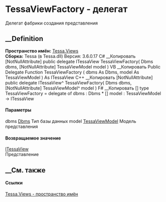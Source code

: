 # TessaViewFactory - делегат
Делегат фабрики создания представления
## __Definition
 **Пространство имён:** [Tessa.Views](N_Tessa_Views.htm)  
 **Сборка:** Tessa (в Tessa.dll) Версия: 3.6.0.17
C# __Копировать
    [NotNullAttribute]
    public delegate ITessaView TessaViewFactory(
    	Dbms dbms,
    	[NotNullAttribute] TessaViewModel model
    )
VB __Копировать
    <NotNullAttribute>
    Public Delegate Function TessaViewFactory ( 
    	dbms As Dbms,
    	<NotNullAttribute> model As TessaViewModel
    ) As ITessaView
C++ __Копировать
    [NotNullAttribute]
    public delegate ITessaView^ TessaViewFactory(
    	Dbms dbms, 
    	[NotNullAttribute] TessaViewModel^ model
    )
F# __Копировать
     [<NotNullAttribute>]
    type TessaViewFactory = 
        delegate of 
            dbms : Dbms * 
            [<NotNullAttribute>] model : TessaViewModel -> ITessaView
#### Параметры
dbms [Dbms](T_Tessa_Platform_Data_Dbms.htm)
    Тип базы данных
model [TessaViewModel](T_Tessa_Views_TessaViewModel.htm)
    Модель представления
#### Возвращаемое значение
[ITessaView](T_Tessa_Views_ITessaView.htm)  
Представление
##  __См. также
#### Ссылки
[Tessa.Views - пространство имён](N_Tessa_Views.htm)
